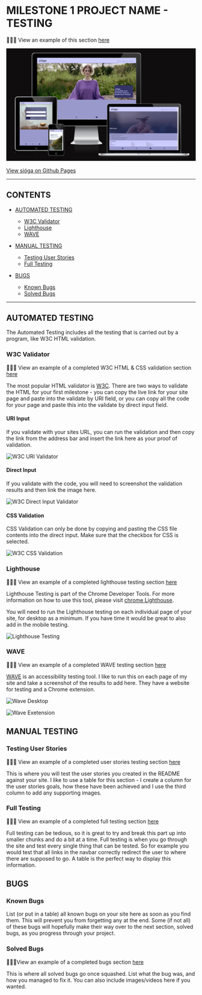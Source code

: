 # MILESTONE 1 PROJECT NAME - TESTING

👩🏻‍💻 View an example of this section [here](https://github.com/kera-cudmore/Found-In-Translation/blob/main/TESTING.md#found-in-translation----testing-documentation)

![responsive-screenshot](/assets/images/sioga-responsive-allpages.png)

[View sióga on Github Pages](https://siogeile.github.io/sioga/)

---

## CONTENTS

* [AUTOMATED TESTING](#automated-testing)
  * [W3C Validator](#w3c-validator)
  * [Lighthouse](#lighthouse)
  * [WAVE](#wave)

* [MANUAL TESTING](#manual-testing)
  * [Testing User Stories](#testing-user-stories)
  * [Full Testing](#full-testing)

* [BUGS](#bugs)
  * [Known Bugs](#known-bugs)
  * [Solved Bugs](#solved-bugs)

---

## AUTOMATED TESTING

The Automated Testing includes all the testing that is carried out by a program, like W3C HTML validation.

###  W3C Validator

👩🏻‍💻 View an example of a completed W3C HTML & CSS validation section [here](https://github.com/kera-cudmore/TheQuizArms/blob/main/TESTING.md#W3C-Validator)

The most popular HTML validator is [W3C](https://validator.w3.org/). There are two ways to validate the HTML for your first milestone - you can copy the live link for your site page and paste into the validate by URI field, or you can copy all the code for your page and paste this into the validate by direct input field.

#### **URI Input**

If you validate with your sites URL, you can run the validation and then copy the link from the address bar and insert the link here as your proof of validation.

![W3C URI Validator](documentation/milestone1-testing/w3c-uri-validatation.png)

#### **Direct Input**

If you validate with the code, you will need to screenshot the validation results and then link the image here.

![W3C Direct Input Validator](documentation/milestone1-testing/w3c-directinput-validation.png)

#### **CSS Validation**

CSS Validation can only be done by copying and pasting the CSS file contents into the direct input. Make sure that the checkbox for CSS is selected.

![W3C CSS Validation](documentation/milestone1-testing/w3c-css-validation.png)

### Lighthouse

👩🏻‍💻 View an example of a completed lighthouse testing section [here](https://github.com/kera-cudmore/earth-day-hackathon-2022/blob/main/TESTING.md#Lighthouse)

Lighthouse Testing is part of the Chrome Developer Tools. For more information on how to use this tool, please visit [chrome Lighthouse](https://chrome.google.com/webstore/detail/lighthouse/blipmdconlkpinefehnmjammfjpmpbjk?hl=en#:~:text=Lighthouse%20is%20an%20open%2Dsource,how%20well%20the%20page%20did.).

You will need to run the Lighthouse testing on each individual page of your site, for desktop as a minimum. If you have time it would be great to also add in the mobile testing.

![Lighthouse Testing](documentation/milestone1-testing/lighthouse.png)

### WAVE

👩🏻‍💻 View an example of a completed WAVE testing section [here](https://github.com/kera-cudmore/earth-day-hackathon-2022/blob/main/TESTING.md#WAVE)

[WAVE](https://wave.webaim.org/) is an accessibility testing tool. I like to run this on each page of my site and take a screenshot of the results to add here. They have a website for testing and a Chrome extension.

![Wave Desktop](documentation/milestone1-testing/wave-desktop.png)

![Wave Exetension](documentation/milestone1-testing/wqave-extension.png)

## MANUAL TESTING

### Testing User Stories

👩🏻‍💻 View an example of a completed user stories testing section [here](https://github.com/kera-cudmore/BookWorm/blob/main/TESTING.md#Testing-User-Stories)

This is where you will test the user stories you created in the README against your site. I like to use a table for this section - I create a column for the user stories goals, how these have been achieved and I use the third column to add any supporting images.

### Full Testing

👩🏻‍💻 View an example of a completed full testing section [here](https://github.com/kera-cudmore/TheQuizArms/blob/main/TESTING.md#Full-Testing)

Full testing can be tedious, so it is great to try and break this part up into smaller chunks and do a bit at a time. Full testing is when you go through the site and test every single thing that can be tested. So for example you would test that all links in the navbar correctly redirect the user to where there are supposed to go. A table is the perfect way to display this information.

## BUGS

### Known Bugs

List (or put in a table) all known bugs on your site here as soon as you find them. This will prevent you from forgetting any at the end. Some (if not all) of these bugs will hopefully make their way over to the next section, solved bugs, as you progress through your project.

### Solved Bugs

👩🏻‍💻View an example of a completed bugs section [here](https://github.com/kera-cudmore/BookWorm/blob/main/TESTING.md#BUGS)

This is where all solved bugs go once squashed. List what the bug was, and how you managed to fix it. You can also include images/videos here if you wanted.